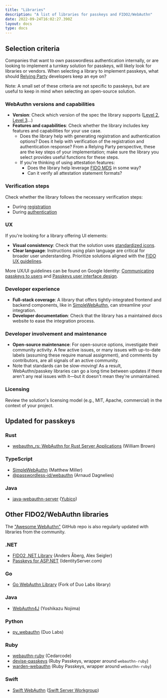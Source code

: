 ```yaml
---
title: "Libraries"
description: "A list of libraries for passkeys and FIDO2/WebAuthn"
date: 2022-09-24T16:02:27.390Z
layout: docs
type: docs
---
```


## Selection criteria

Companies that want to own passwordless authentication internally, or are looking to implement a turnkey solution for passkeys, will likely look for libraries or vendors. When selecting a library to implement passkeys, what should [Relying Party](/docs/reference/terms/#relying-party-rp) developers keep an eye on?

Note: A small set of these criteria are not specific to passkeys, but are useful
to keep in mind when selecting an open-source solution.

### WebAuthn versions and capabilities

- **Version**: Check which version of the spec the library supports ([Level 2](https://www.w3.org/TR/webauthn-2/), [Level 3](https://www.w3.org/TR/webauthn-3/)…)
- **Features and capabilities**: Check whether the library includes key features and capabilities for your use case.
  - Does the library help with generating registration and authentication options? Does it help with verification of the registration and authentication response? From a Relying Party perspective, these are the key steps of your implementation; make sure the library you select provides useful functions for these steps.
  - If you're thinking of using attestation features:
    - Does the library help leverage [FIDO MDS](https://fidoalliance.org/metadata/) in some way?
    - Can it verify all attestation statement formats?

### Verification steps

Check whether the library follows the necessary verification steps:

- During [registration](https://developers.google.com/identity/passkeys/developer-guides/server-registration#appendix_verification_of_the_registration_response)
- During [authentication](https://developers.google.com/identity/passkeys/developer-guides/server-authentication#appendix_verification_of_the_authentication_response)

### UX

If you're looking for a library offering UI elements:

- **Visual consistency**: Check that the solution uses [standardized icons](https://fidoalliance.org/passkeys/#:~:text=a%20user%E2%80%99s%20passkeys.-,Passkey%20Logo,-Look%20for%20the).
- **Clear language**: Instructions using plain language are critical for broader user understanding. Prioritize solutions aligned with the [FIDO UX guidelines](https://fidoalliance.org/ux-guidelines-for-passkey-creation-and-sign-ins/).

More UX/UI guidelines can be found on Google Identity: [Communicating passkeys to users](https://developers.google.com/identity/passkeys/ux/communicating-passkeys)
and [Passkeys user interface design](https://developers.google.com/identity/passkeys/ux/user-interface-design).

### Developer experience

- **Full-stack coverage**: A library that offers tightly-integrated frontend and backend components, like in [SimpleWebAuthn](https://simplewebauthn.dev/docs/), can streamline your integration.
- **Developer documentation**: Check that the library has a maintained docs website to ease the integration process.

### Developer involvement and maintenance

- **Open-source maintenance**: For open-source options, investigate their community activity. A few active issues, or many issues with up-to-date labels (assuming these require manual assignment), and comments by contributors, are all signals of an active community.
- Note that standards can be slow-moving! As a result, WebAuthn/passkey libraries can go a long time between updates if there aren't any real issues with it—but it doesn't mean they're unmaintained.

### Licensing

Review the solution's licensing model (e.g., MIT, Apache, commercial) in the
context of your project.

## Updated for passkeys

### Rust

- [webauthn_rs: WebAuthn for Rust Server Applications](https://docs.rs/webauthn-rs/latest/webauthn_rs/) (William Brown)

### TypeScript

- [SimpleWebAuthn](https://simplewebauthn.dev/) (Matthew Miller)
- [@passwordless-id/webauthn](https://webauthn.passwordless.id) (Arnaud Dagnelies)

### Java

- [java-webauthn-server](https://github.com/Yubico/java-webauthn-server) ([Yubico](https://developers.yubico.com/java-webauthn-server/))

## Other FIDO2/WebAuthn libraries

The ["Awesome WebAuthn"](https://github.com/herrjemand/awesome-webauthn) GitHub repo is also regularly updated with libraries from the community.

### .NET

- [FIDO2 .NET Library](https://fido2-net-lib.passwordless.dev/) (Anders Åberg, Alex Seigler)
- [Passkeys for ASP.NET](https://www.identityserver.com/products/fido2-for-aspnet) (IdentityServer.com)

### Go

- [Go WebAuthn Library](https://github.com/go-webauthn/webauthn) (Fork of Duo Labs library)

### Java

- [WebAuthn4J](https://github.com/webauthn4j/webauthn4j) (Yoshikazu Nojima)

### Python

- [py_webauthn](https://github.com/duo-labs/py_webauthn) (Duo Labs)

### Ruby

- [webauthn-ruby](https://github.com/cedarcode/webauthn-ruby) (Cedarcode)
- [devise-passkeys](https://github.com/ruby-passkeys/devise-passkeys) (Ruby Passkeys, wrapper around `webauthn-ruby`)
- [warden-webauthn](https://github.com/ruby-passkeys/warden-webauthn) (Ruby Passkeys, wrapper around `webauthn-ruby`)

### Swift

- [Swift WebAuthn](https://github.com/swift-server/swift-webauthn) ([Swift Server Workgroup](https://www.swift.org/sswg/))
